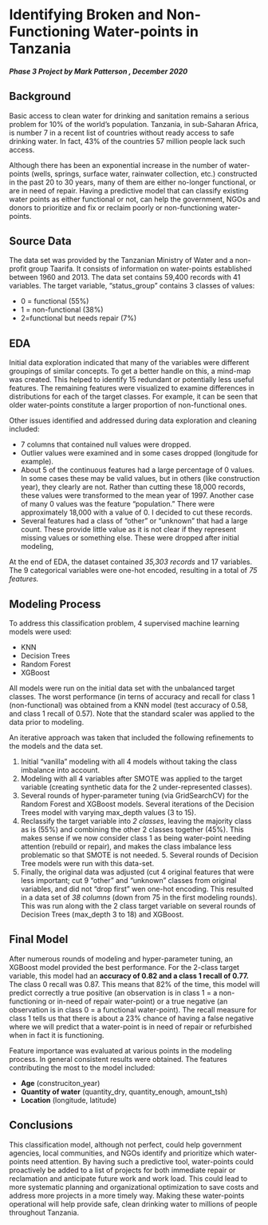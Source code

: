 # Identifying Broken and Non-Functioning Water-points in Tanzania
##### Phase 3 Project by Mark Patterson , December 2020


## Background
Basic access to clean water for drinking and sanitation remains a serious problem for 10% of the world’s population. Tanzania, in sub-Saharan Africa, is number 7 in a recent list of countries without ready access to safe drinking water. In fact, 43% of the countries 57 million people lack such access. 

Although there has been an exponential increase in the number of water-points (wells, springs, surface water, rainwater collection, etc.) constructed in the past 20 to 30 years, many of them are either no-longer functional, or are in need of repair. Having a predictive model that can classify existing water points as either functional or not, can help the government, NGOs and donors to prioritize and fix or reclaim poorly or non-functioning water-points.


## Source Data 
The data set was provided by the Tanzanian Ministry of Water and a non-profit group Taarifa. It consists of information on water-points established between 1960 and 2013. The data set contains 59,400 records with 41 variables. The target variable, “status_group” contains 3 classes of values: 
* 0 = functional (55%)
* 1 = non-functional (38%)
* 2=functional but needs repair (7%)


## EDA
Initial data exploration indicated that many of the variables were different groupings of similar concepts. To get a better handle on this, a mind-map was created. This helped to identify 15 redundant or potentially less useful features. The remaining features were visualized to examine differences in distributions for each of the target classes. For example, it can be seen that older water-points constitute a larger proportion of non-functional ones. 

Other issues identified and addressed during data exploration and cleaning included: 
* 7 columns that contained null values were dropped.
* Outlier values were examined and in some cases dropped (longitude for example).
* About 5 of the continuous features had a large percentage of 0 values. In some cases these may be valid values, but in others (like construction year), they clearly are not. Rather than cutting these 18,000 records, these values were transformed to the mean year of 1997.
Another case of many 0 values was the feature “population.” There were approximately 18,000 with a value of 0. I decided to cut these records.
* Several features had a class of “other” or “unknown” that had a large count. These provide little value as it is not clear if they represent missing values or something else. These were dropped after initial modeling, 

At the end of EDA, the dataset contained *35,303 records* and 17 variables. The 9 categorical variables were one-hot encoded, resulting in a total of *75 features.*


## Modeling Process
To address this classification problem, 4 supervised machine learning models were used: 
* KNN
* Decision Trees
* Random Forest
* XGBoost

All models were run on the initial data set with the unbalanced target classes. The worst performance (in terns of accuracy and recall for class 1 (non-functional) was obtained from a KNN model (test accuracy of 0.58, and class 1 recall of 0.57). Note that the standard scaler was applied to the data prior to modeling. 

An iterative approach was taken that included the following refinements to the models and the data set.
1. Initial “vanilla” modeling with all 4 models without taking the class imbalance into account. 
2. Modeling with all 4 variables after SMOTE was applied to the target variable (creating synthetic data for the 2 under-represented classes). 
3. Several rounds of hyper-parameter tuning (via GridSearchCV) for the Random Forest and XGBoost models. Several iterations of the Decision Trees model with varying max_depth values (3 to 15). 
4. Reclassify the target variable into *2 classes*, leaving the majority class as is (55%) and combining the other 2 classes together (45%). This makes sense if we now consider class 1 as being water-point needing attention (rebuild or repair), and makes the class imbalance less problematic so that SMOTE is not needed. 5. Several rounds of Decision Tree models were run with this data-set. 
6. Finally, the original data was adjusted (cut 4 original features that were less important; cut 9 “other” and “unknown” classes from original variables, and did not “drop first” wen one-hot encoding. This resulted in a data set of *38 columns* (down from 75 in the first modeling rounds). This was run along with the 2 class target variable on several rounds of Decision Trees (max_depth 3 to 18) and XGBoost. 


## Final Model
After numerous rounds of modeling and hyper-parameter tuning, an XGBoost model provided the best performance. For the 2-class target variable, this model had an **accuracy of 0.82 and a class 1 recall of 0.77.** The class 0 recall was 0.87. This means that 82% of the time, this model will predict correctly a true positive (an observation is in class 1 = a non-functioning or in-need of repair water-point) or a true negative (an observation is in class 0 = a functional water-point). The recall measure for class 1 tells us that there is about a 23% chance of having a false negative where we will predict that a water-point is in need of repair or refurbished when in fact it is functioning.

Feature importance was evaluated at various points in the modeling process. In general consistent results were obtained. The features contributing the most to the model included: 
* **Age** (construciton_year)
* **Quantity of water** (quantity_dry, quantity_enough, amount_tsh)
* **Location** (longitude, latitude)


## Conclusions
This classification model, although not perfect, could help government agencies, local communities, and NGOs identify and prioritize which water-points need attention. By having such a predictive tool, water-points could proactively be added to a list of projects for both immediate repair or reclamation and anticipate future work and work load. This could lead to more systematic planning and organizational optimization to save costs and address more projects in a more timely way. Making these water-points operational will help provide safe, clean drinking water to millions of people throughout Tanzania.
